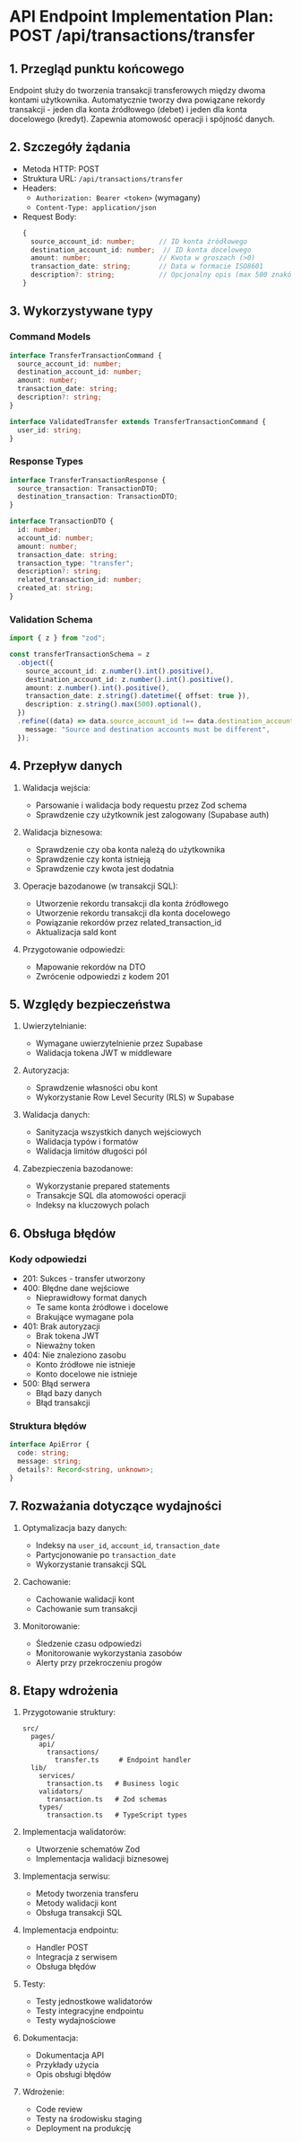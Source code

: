 # API Endpoint Implementation Plan: POST /api/transactions/transfer

## 1. Przegląd punktu końcowego

Endpoint służy do tworzenia transakcji transferowych między dwoma kontami użytkownika. Automatycznie tworzy dwa powiązane rekordy transakcji - jeden dla konta źródłowego (debet) i jeden dla konta docelowego (kredyt). Zapewnia atomowość operacji i spójność danych.

## 2. Szczegóły żądania

- Metoda HTTP: POST
- Struktura URL: `/api/transactions/transfer`
- Headers:
  - `Authorization: Bearer <token>` (wymagany)
  - `Content-Type: application/json`
- Request Body:
  ```typescript
  {
    source_account_id: number;      // ID konta źródłowego
    destination_account_id: number;  // ID konta docelowego
    amount: number;                 // Kwota w groszach (>0)
    transaction_date: string;       // Data w formacie ISO8601
    description?: string;           // Opcjonalny opis (max 500 znaków)
  }
  ```

## 3. Wykorzystywane typy

### Command Models

```typescript
interface TransferTransactionCommand {
  source_account_id: number;
  destination_account_id: number;
  amount: number;
  transaction_date: string;
  description?: string;
}

interface ValidatedTransfer extends TransferTransactionCommand {
  user_id: string;
}
```

### Response Types

```typescript
interface TransferTransactionResponse {
  source_transaction: TransactionDTO;
  destination_transaction: TransactionDTO;
}

interface TransactionDTO {
  id: number;
  account_id: number;
  amount: number;
  transaction_date: string;
  transaction_type: "transfer";
  description?: string;
  related_transaction_id: number;
  created_at: string;
}
```

### Validation Schema

```typescript
import { z } from "zod";

const transferTransactionSchema = z
  .object({
    source_account_id: z.number().int().positive(),
    destination_account_id: z.number().int().positive(),
    amount: z.number().int().positive(),
    transaction_date: z.string().datetime({ offset: true }),
    description: z.string().max(500).optional(),
  })
  .refine((data) => data.source_account_id !== data.destination_account_id, {
    message: "Source and destination accounts must be different",
  });
```

## 4. Przepływ danych

1. Walidacja wejścia:

   - Parsowanie i walidacja body requestu przez Zod schema
   - Sprawdzenie czy użytkownik jest zalogowany (Supabase auth)

2. Walidacja biznesowa:

   - Sprawdzenie czy oba konta należą do użytkownika
   - Sprawdzenie czy konta istnieją
   - Sprawdzenie czy kwota jest dodatnia

3. Operacje bazodanowe (w transakcji SQL):

   - Utworzenie rekordu transakcji dla konta źródłowego
   - Utworzenie rekordu transakcji dla konta docelowego
   - Powiązanie rekordów przez related_transaction_id
   - Aktualizacja sald kont

4. Przygotowanie odpowiedzi:
   - Mapowanie rekordów na DTO
   - Zwrócenie odpowiedzi z kodem 201

## 5. Względy bezpieczeństwa

1. Uwierzytelnianie:

   - Wymagane uwierzytelnienie przez Supabase
   - Walidacja tokena JWT w middleware

2. Autoryzacja:

   - Sprawdzenie własności obu kont
   - Wykorzystanie Row Level Security (RLS) w Supabase

3. Walidacja danych:

   - Sanityzacja wszystkich danych wejściowych
   - Walidacja typów i formatów
   - Walidacja limitów długości pól

4. Zabezpieczenia bazodanowe:
   - Wykorzystanie prepared statements
   - Transakcje SQL dla atomowości operacji
   - Indeksy na kluczowych polach

## 6. Obsługa błędów

### Kody odpowiedzi

- 201: Sukces - transfer utworzony
- 400: Błędne dane wejściowe
  - Nieprawidłowy format danych
  - Te same konta źródłowe i docelowe
  - Brakujące wymagane pola
- 401: Brak autoryzacji
  - Brak tokena JWT
  - Nieważny token
- 404: Nie znaleziono zasobu
  - Konto źródłowe nie istnieje
  - Konto docelowe nie istnieje
- 500: Błąd serwera
  - Błąd bazy danych
  - Błąd transakcji

### Struktura błędów

```typescript
interface ApiError {
  code: string;
  message: string;
  details?: Record<string, unknown>;
}
```

## 7. Rozważania dotyczące wydajności

1. Optymalizacja bazy danych:

   - Indeksy na `user_id`, `account_id`, `transaction_date`
   - Partycjonowanie po `transaction_date`
   - Wykorzystanie transakcji SQL

2. Cachowanie:

   - Cachowanie walidacji kont
   - Cachowanie sum transakcji

3. Monitorowanie:
   - Śledzenie czasu odpowiedzi
   - Monitorowanie wykorzystania zasobów
   - Alerty przy przekroczeniu progów

## 8. Etapy wdrożenia

1. Przygotowanie struktury:

   ```
   src/
     pages/
       api/
         transactions/
           transfer.ts     # Endpoint handler
     lib/
       services/
         transaction.ts   # Business logic
       validators/
         transaction.ts   # Zod schemas
       types/
         transaction.ts   # TypeScript types
   ```

2. Implementacja walidatorów:

   - Utworzenie schematów Zod
   - Implementacja walidacji biznesowej

3. Implementacja serwisu:

   - Metody tworzenia transferu
   - Metody walidacji kont
   - Obsługa transakcji SQL

4. Implementacja endpointu:

   - Handler POST
   - Integracja z serwisem
   - Obsługa błędów

5. Testy:

   - Testy jednostkowe walidatorów
   - Testy integracyjne endpointu
   - Testy wydajnościowe

6. Dokumentacja:

   - Dokumentacja API
   - Przykłady użycia
   - Opis obsługi błędów

7. Wdrożenie:
   - Code review
   - Testy na środowisku staging
   - Deployment na produkcję
